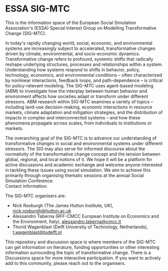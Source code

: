 # ESSA SIG-MTC
This is the information space of the European Social Simulation Association's (ESSA) Special Interest Group on Modelling Transformative Change (SIG-MTC). 

In today's rapidly changing world, social, economic, and environmental systems are increasingly subject to accelerated, transformative changes driven by climate, environmental, and socio-economic dynamics. Transformative change refers to profound, systemic shifts that radically reshape underlying structures, processes and relationships  within a system. Understanding how systems respond to shifts in behavior, policy, technology, economics, and environmental conditions – often characterized by nonlinear interactions, feedback loops, and path-dependence – is critical for policy-relevant modeling. The SIG-MTC uses agent-based modeling (ABM) to investigate how the interplay between human behavior and environment affects how societies adapt or transform under different stressors. ABM research within SIG-MTC examines a variety of topics – including land-use decision-making, economic interactions in resource markets, climate adaptation and mitigation strategies, and the distribution of impacts in complex and interconnected systems – and how these phenomena propagate across scales, from individuals to institutions or markets.

The overarching goal of the SIG-MTC is to advance our understanding of transformative changes in social and environmental systems under different stressors. The SIG may also serve for informed discourse about the normativity of the transformative change concept and the tension between global, regional, and local notions of it. We hope it will be a platform for active discussions and academic exchange and welcome anyone interested in tackling these issues using social simulation. We aim to achieve this primarily through organising thematic sessions at the annual Social Simulation Conference.   
Contact information:

The SIG-MTC organisers are:
- Nick Roxburgh (The James Hutton Institute, UK), <nick.roxburgh@hutton.ac.uk> 
- Alessandro Taberna (RFF-CMCC European Institute on Economics and the Environment, Italy), <alessandro.taberna@cmcc.it>
- Thorid Wagenblast (Delft University of Technology, Netherlands), <t.wagenblast@tudelft.nl>

This repository and discussion space is where members of the SIG-MTC can get information on literature, funding opportunities or other interesting information surrounding the topic of transformative change. There is a Discussions space for more interactive participation. If you want to actively add to this community, please reach out to the organisers. 
